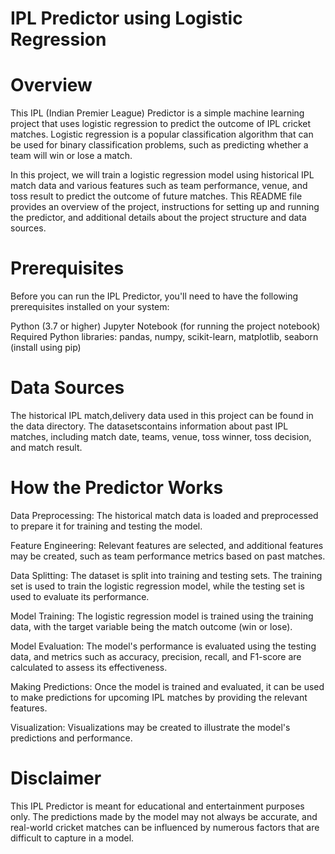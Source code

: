 # IPL Predictor using Logistic Regression
# Overview
This IPL (Indian Premier League) Predictor is a simple machine learning project that uses logistic regression to predict the outcome of IPL cricket matches. Logistic regression is a popular classification algorithm that can be used for binary classification problems, such as predicting whether a team will win or lose a match.

In this project, we will train a logistic regression model using historical IPL match data and various features such as team performance, venue, and toss result to predict the outcome of future matches. This README file provides an overview of the project, instructions for setting up and running the predictor, and additional details about the project structure and data sources.

# Prerequisites
Before you can run the IPL Predictor, you'll need to have the following prerequisites installed on your system:

Python (3.7 or higher)
Jupyter Notebook (for running the project notebook)
Required Python libraries: pandas, numpy, scikit-learn, matplotlib, seaborn (install using pip)

# Data Sources
The historical IPL match,delivery data used in this project can be found in the data directory. The datasetscontains information about past IPL matches, including match date, teams, venue, toss winner, toss decision, and match result.

# How the Predictor Works
Data Preprocessing: The historical match data is loaded and preprocessed to prepare it for training and testing the model.

Feature Engineering: Relevant features are selected, and additional features may be created, such as team performance metrics based on past matches.

Data Splitting: The dataset is split into training and testing sets. The training set is used to train the logistic regression model, while the testing set is used to evaluate its performance.

Model Training: The logistic regression model is trained using the training data, with the target variable being the match outcome (win or lose).

Model Evaluation: The model's performance is evaluated using the testing data, and metrics such as accuracy, precision, recall, and F1-score are calculated to assess its effectiveness.

Making Predictions: Once the model is trained and evaluated, it can be used to make predictions for upcoming IPL matches by providing the relevant features.

Visualization: Visualizations may be created to illustrate the model's predictions and performance.

# Disclaimer
This IPL Predictor is meant for educational and entertainment purposes only. The predictions made by the model may not always be accurate, and real-world cricket matches can be influenced by numerous factors that are difficult to capture in a model.

